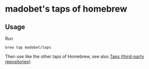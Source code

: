# madobet's taps of homebrew

## Usage

Run

```shell
brew tap madobet/taps
```

Then use like the other taps of Homebrew, see also [Taps (third-party repositories)](https://docs.brew.sh/Taps)
